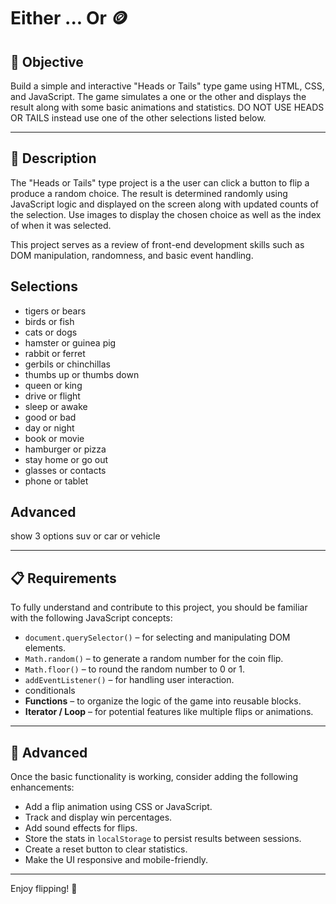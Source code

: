 # Either ... Or  🪙

## 🎯 Objective

Build a simple and interactive "Heads or Tails" type game using HTML, CSS, and JavaScript. The game simulates a one or the other and displays the result along with some basic animations and statistics. DO NOT USE HEADS OR TAILS instead use one of the other selections listed below.

---

## 📖 Description

The "Heads or Tails" type project is a the user can click a button to flip a produce a random choice. The result is determined randomly using JavaScript logic and displayed on the screen along with updated counts of the selection. Use images to display the chosen choice as well as the index of when it was selected.

This project serves as a review of front-end development skills such as DOM manipulation, randomness, and basic event handling.

## Selections

- tigers or bears
- birds or fish
- cats or dogs
- hamster or guinea pig
- rabbit or ferret
- gerbils or chinchillas
- thumbs up or thumbs down
- queen or king
- drive or flight
- sleep or awake
- good or bad
- day or night
- book or movie
- hamburger or pizza
- stay home or go out
- glasses or contacts
- phone or tablet

## Advanced

show 3 options
suv or car or vehicle

---

## 📋 Requirements

To fully understand and contribute to this project, you should be familiar with the following JavaScript concepts:

- `document.querySelector()` – for selecting and manipulating DOM elements.
- `Math.random()` – to generate a random number for the coin flip.
- `Math.floor()` – to round the random number to 0 or 1.
- `addEventListener()` – for handling user interaction.
- conditionals
- **Functions** – to organize the logic of the game into reusable blocks.
- **Iterator / Loop** – for potential features like multiple flips or animations.

---

## 🚀 Advanced

Once the basic functionality is working, consider adding the following enhancements:

- Add a flip animation using CSS or JavaScript.
- Track and display win percentages.
- Add sound effects for flips.
- Store the stats in `localStorage` to persist results between sessions.
- Create a reset button to clear statistics.
- Make the UI responsive and mobile-friendly.

---

Enjoy flipping! 🎉
